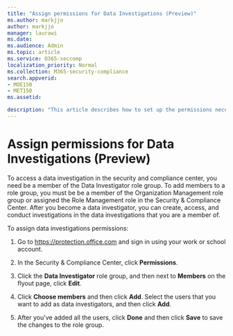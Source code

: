 ```yaml
---
title: "Assign permissions for Data Investigations (Preview)"
ms.author: markjjo
author: markjjo
manager: laurawi
ms.date: 
ms.audience: Admin
ms.topic: article
ms.service: O365-seccomp
localization_priority: Normal
ms.collection: M365-security-compliance 
search.appverid: 
- MOE150
- MET150
ms.assetid: 

description: "This article describes how to set up the permissions necessary to use the data investigations tool in Microsoft 365."
---
```


# Assign permissions for Data Investigations (Preview)

To access a data investigation in the security and compliance center, you need be a member of the Data Investigator role group. To add members to a role group, you must be be a member of the Organization Management role group or assigned the Role Management role in the Security & Compliance Center. After you become a data investigator, you can create, access, and conduct investigations in the data investigations that you are a member of.

To assign data investigations permissions:

1. Go to https://protection.office.com and sign in using your work or school account.

2. In the Security & Compliance Center, click **Permissions**. 

3. Click the **Data Investigator** role group, and then next to **Members** on the flyout page, click **Edit**.

4. Click **Choose members** and then click **Add**. Select the users that you want to add as data investigators, and then click **Add**.

5. After you've added all the users, click **Done** and then click **Save** to save the changes to the role group.